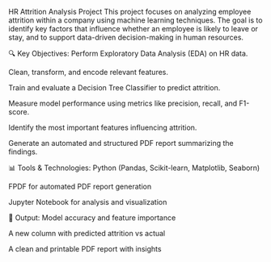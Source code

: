 HR Attrition Analysis Project This project focuses on analyzing employee attrition within a company using machine learning techniques. The goal is to identify key factors that influence whether an employee is likely to leave or stay, and to support data-driven decision-making in human resources.

🔍 Key Objectives: Perform Exploratory Data Analysis (EDA) on HR data.

Clean, transform, and encode relevant features.

Train and evaluate a Decision Tree Classifier to predict attrition.

Measure model performance using metrics like precision, recall, and F1-score.

Identify the most important features influencing attrition.

Generate an automated and structured PDF report summarizing the findings.

📊 Tools & Technologies: Python (Pandas, Scikit-learn, Matplotlib, Seaborn)

FPDF for automated PDF report generation

Jupyter Notebook for analysis and visualization

📁 Output: Model accuracy and feature importance

A new column with predicted attrition vs actual

A clean and printable PDF report with insights
